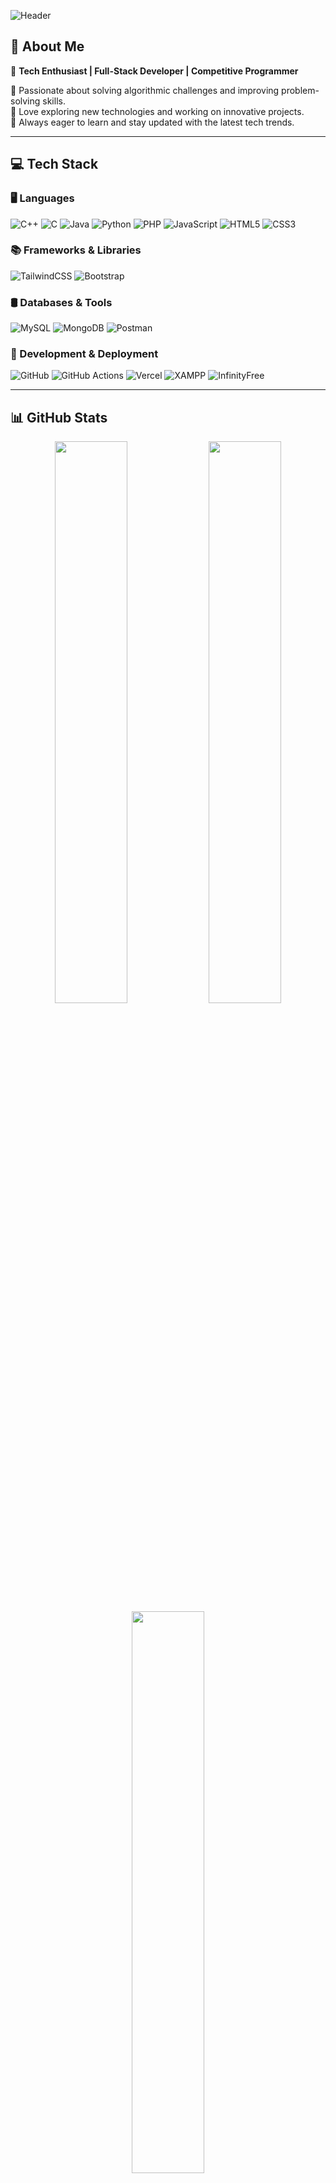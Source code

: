 ![Header](https://capsule-render.vercel.app/api?type=waving&color=0:4169E1,100:1E90FF&height=200&section=header&text=Vaibhav%20Bhatt&fontSize=40&fontAlignY=35&desc=Passionate%20Developer%20%7C%20Competitive%20Programmer&descSize=20&descAlignY=55)

## 🚀 About Me

🎯 **Tech Enthusiast | Full-Stack Developer | Competitive Programmer**

🔹 Passionate about solving algorithmic challenges and improving problem-solving skills.  
🔹 Love exploring new technologies and working on innovative projects.  
🔹 Always eager to learn and stay updated with the latest tech trends.  

---

## 💻 Tech Stack

### 🖥️ Languages
![C++](https://img.shields.io/badge/c++-%234169E1.svg?style=for-the-badge&logo=c%2B%2B&logoColor=white)
![C](https://img.shields.io/badge/c-%234169E1.svg?style=for-the-badge&logo=c&logoColor=white)
![Java](https://img.shields.io/badge/java-%234169E1.svg?style=for-the-badge&logo=openjdk&logoColor=white)
![Python](https://img.shields.io/badge/python-%234169E1.svg?style=for-the-badge&logo=python&logoColor=ffdd54)
![PHP](https://img.shields.io/badge/php-%234169E1.svg?style=for-the-badge&logo=php&logoColor=white)
![JavaScript](https://img.shields.io/badge/javascript-%234169E1.svg?style=for-the-badge&logo=javascript&logoColor=%23F7DF1E)
![HTML5](https://img.shields.io/badge/html5-%234169E1.svg?style=for-the-badge&logo=html5&logoColor=white)
![CSS3](https://img.shields.io/badge/css3-%234169E1.svg?style=for-the-badge&logo=css3&logoColor=white)

### 📚 Frameworks & Libraries
![TailwindCSS](https://img.shields.io/badge/tailwindcss-%234169E1.svg?style=for-the-badge&logo=tailwind-css&logoColor=white)
![Bootstrap](https://img.shields.io/badge/bootstrap-%234169E1.svg?style=for-the-badge&logo=bootstrap&logoColor=white)

### 🛢️ Databases & Tools
![MySQL](https://img.shields.io/badge/mysql-%234169E1.svg?style=for-the-badge&logo=mysql&logoColor=white)
![MongoDB](https://img.shields.io/badge/MongoDB-%234169E1.svg?style=for-the-badge&logo=mongodb&logoColor=white)
![Postman](https://img.shields.io/badge/Postman-%234169E1.svg?style=for-the-badge&logo=postman&logoColor=white)

### 🔧 Development & Deployment
![GitHub](https://img.shields.io/badge/github-%234169E1.svg?style=for-the-badge&logo=github&logoColor=white)
![GitHub Actions](https://img.shields.io/badge/github%20actions-%234169E1.svg?style=for-the-badge&logo=githubactions&logoColor=white)
![Vercel](https://img.shields.io/badge/vercel-%234169E1.svg?style=for-the-badge&logo=vercel&logoColor=white)
![XAMPP](https://img.shields.io/badge/xampp-%234169E1.svg?style=for-the-badge&logo=xampp&logoColor=white)
![InfinityFree](https://img.shields.io/badge/infinityfree-%234169E1.svg?style=for-the-badge&logo=icloud&logoColor=white)

---

## 📊 GitHub Stats

<div align="center">
  <img src="https://github-readme-stats.vercel.app/api?username=vaibhav1826&theme=blueberry&hide_border=false&show_icons=true" width="48%" />
  <img src="https://github-readme-streak-stats.herokuapp.com/?user=vaibhav1826&theme=blueberry&hide_border=false" width="48%" />
  <br>
  <img src="https://github-readme-stats.vercel.app/api/top-langs/?username=vaibhav1826&theme=blueberry&hide_border=false&layout=compact" width="48%" />
</div>

---

## 🏆 GitHub Trophies

![GitHub Trophies](https://github-profile-trophy.vercel.app/?username=vaibhav1826&theme=navy&no-frame=false&no-bg=false&margin-w=4&column=7&rank=SSS,SS,S,AAA,AA,A,B,C,D,E,F,G,SECRET,PROGRESS,COMMIT,REPO,ISSUE,PR,STARGAZER,FORKER,CONTRIBUTOR,OWNER,SPONSOR,REVIEWER,BUG_HUNTER,DISCUSSER,ORGANIZATION_OWNER,MULTILANGUAGE,ACHIEVEMENT)

---

## ✍️ Random Dev Quote

![Random Dev Quote](https://quotes-github-readme.vercel.app/api?type=horizontal&theme=blueberry)

---

![Footer](https://capsule-render.vercel.app/api?type=waving&color=0:1E90FF,100:4169E1&height=100&section=footer)
